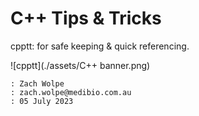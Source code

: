 # C++ Tips & Tricks

cpptt: for safe keeping & quick referencing.

![cpptt](./assets/C++ banner.png)


```
: Zach Wolpe
: zach.wolpe@medibio.com.au
: 05 July 2023
```

